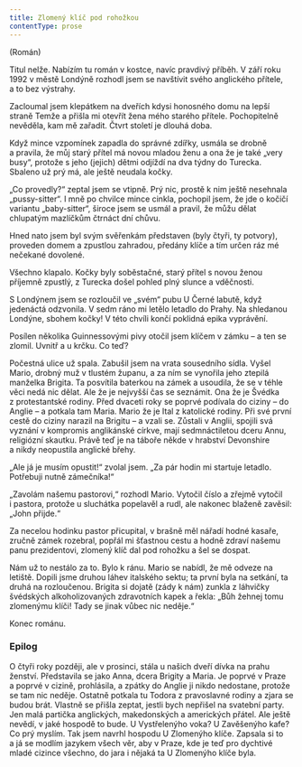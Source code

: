 ```yaml
---
title: Zlomený klíč pod rohožkou
contentType: prose
---
```


(Román)

Titul nelže. Nabízím tu román v kostce, navíc pravdivý příběh. V září roku 1992 v městě Londýně rozhodl jsem se navštívit svého anglického přítele, a to bez výstrahy.

Zacloumal jsem klepátkem na dveřích kdysi honosného domu na lepší straně Temže a přišla mi otevřít žena mého starého přítele. Pochopitelně nevěděla, kam mě zařadit. Čtvrt století je dlouhá doba.

Když mince vzpomínek zapadla do správné zdířky, usmála se drobně a pravila, že můj starý přítel má novou mladou ženu a ona že je také „very busy“, protože s jeho (jejich) dětmi odjíždí na dva týdny do Turecka. Sbaleno už prý má, ale ještě neudala kočky.

„Co provedly?“ zeptal jsem se vtipně. Prý nic, prostě k nim ještě nesehnala „pussy-sitter“. I mně po chvilce mince cinkla, pochopil jsem, že jde o kočičí variantu „baby-sitter“, široce jsem se usmál a pravil, že můžu dělat chlupatým mazlíčkům čtrnáct dní chůvu.

Hned nato jsem byl svým svěřenkám představen (byly čtyři, ty potvory), proveden domem a zpustlou zahradou, předány klíče a tím určen ráz mé nečekané dovolené.

Všechno klapalo. Kočky byly soběstačné, starý přítel s novou ženou příjemně zpustlý, z Turecka došel pohled plný slunce a vděčnosti.

S Londýnem jsem se rozloučil ve „svém“ pubu U Černé labutě, když jedenáctá odzvonila. V sedm ráno mi letělo letadlo do Prahy. Na shledanou Londýne, sbohem kočky! V této chvíli končí poklidná epika vyprávění.

Posílen několika Guinnessovými pivy otočil jsem klíčem v zámku – a ten se zlomil. Uvnitř a u krčku. Co teď?

Počestná ulice už spala. Zabušil jsem na vrata sousedního sídla. Vyšel Mario, drobný muž v tlustém županu, a za ním se vynořila jeho ztepilá manželka Brigita. Ta posvítila baterkou na zámek a usoudila, že se v téhle věci nedá nic dělat. Ale že je nejvyšší čas se seznámit. Ona že je Švédka z protestantské rodiny. Před dvaceti roky se poprvé podívala do ciziny – do Anglie – a potkala tam Maria. Mario že je Ital z katolické rodiny. Při své první cestě do ciziny narazil na Brigitu – a vzali se. Zůstali v Anglii, spojili svá vyznání v kompromis anglikánské církve, mají sedmnáctiletou dceru Annu, religiózní skautku. Právě teď je na táboře někde v hrabství Devonshire a nikdy neopustila anglické břehy.

„Ale já je musím opustit!“ zvolal jsem. „Za pár hodin mi startuje letadlo. Potřebuji nutně zámečníka!“

„Zavolám našemu pastorovi,“ rozhodl Mario. Vytočil číslo a zřejmě vytočil i pastora, protože u sluchátka popelavěl a rudl, ale nakonec blaženě zavěsil: „John přijde.“

Za necelou hodinku pastor přicupital, v brašně měl nářadí hodné kasaře, zručně zámek rozebral, popřál mi šťastnou cestu a hodně zdraví našemu panu prezidentovi, zlomený klíč dal pod rohožku a šel se dospat.

Nám už to nestálo za to. Bylo k ránu. Mario se nabídl, že mě odveze na letiště. Dopili jsme druhou láhev italského sektu; ta první byla na setkání, ta druhá na rozloučenou. Brigita si dojatě (zády k nám) zunkla z láhvičky švédských alkoholizovaných zdravotních kapek a řekla: „Bůh žehnej tomu zlomenýmu klíči! Tady se jinak vůbec nic neděje.“

Konec románu.

### Epilog

O čtyři roky později, ale v prosinci, stála u našich dveří dívka na prahu ženství. Představila se jako Anna, dcera Brigity a Maria. Je poprvé v Praze a poprvé v cizině, prohlásila, a zpátky do Anglie ji nikdo nedostane, protože se tam nic neděje. Ostatně potkala tu Todora z pravoslavné rodiny a zjara se budou brát. Vlastně se přišla zeptat, jestli bych nepřišel na svatební party. Jen malá partička anglických, makedonských a amerických přátel. Ale ještě nevědí, v jaké hospodě to bude. U Vystřelenýho voka? U Zavěšenýho kafe? Co prý myslím. Tak jsem navrhl hospodu U Zlomenýho klíče. Zapsala si to a já se modlím jazykem všech věr, aby v Praze, kde je teď pro dychtivé mladé cizince všechno, do jara i nějaká ta U Zlomenýho klíče byla.

